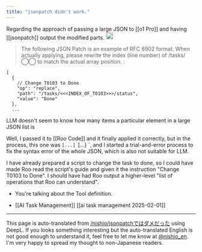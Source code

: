 ```yaml
---
title: "jsonpatch didn't work."
---
```


Regarding the approach of passing a large JSON to [[o1 Pro]] and having [[jsonpatch]] output the modified parts.
<img src='https://scrapbox.io/api/pages/nishio-en/o1 Pro/icon' alt='o1 Pro.icon' height="19.5"/>
> The following JSON Patch is an example of RFC 6902 format. When actually applying, please rewrite the index (line number) of /tasks/◯◯ to match the actual array position.
:

```
[
  {
    // Change T0103 to Done
    "op": "replace",
    "path": "/tasks/<<<INDEX_OF_T0103>>>/status",
    "value": "Done"
  },
  ...
```


LLM doesn't seem to know how many items a particular element in a large JSON list is

Well, I passed it to [[Roo Code]] and it finally applied it correctly, but in the process, this one was `[...] `[...} `, and I started a trial-and-error process to fix the syntax error of the whole JSON, which is also not suitable for LLM.

I have already prepared a script to change the task to done, so I could have made Roo read the script's guide and given it the instruction "Change T0103 to Done". I should have had Roo output a higher-level "list of operations that Roo can understand".
- You're talking about the Tool definition.


- [[AI Task Management]]
[[ai task management 2025-02-01]]

---
This page is auto-translated from [/nishio/jsonpatchではダメだった](https://scrapbox.io/nishio/jsonpatchではダメだった) using DeepL. If you looks something interesting but the auto-translated English is not good enough to understand it, feel free to let me know at [@nishio_en](https://twitter.com/nishio_en). I'm very happy to spread my thought to non-Japanese readers.